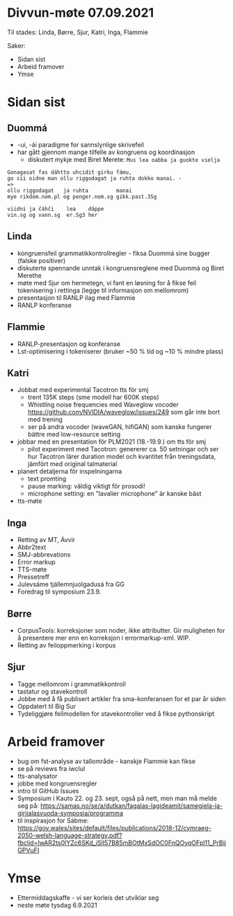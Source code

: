 # Divvun-møte 07.09.2021

Til stades: Linda, Børre, Sjur, Katri, Inga, Flammie

Saker:
* Sidan sist
* Arbeid framover
* Ymse

# Sidan sist

## Duommá
* -ui, -ái paradigme for sannslynlige skrivefeil
* har gått gjennom mange tilfelle av kongruens og koordinasjon
    * diskutert mykje med Biret Merete: `Mus lea oabba ja guokte vielja`

```
Gonagasat fas dáhtto uhcidit girku fámu,
go sii oidne man ollu riggodagat ja ruhta dokko manai. - 
=>
ollu riggodagat   ja ruhta         manai
mye rikdom.nom.pl og penger.nom.sg gikk.past.3Sg

viidni ja čáhči    lea    dáppe
vin.sg og vann.sg  er.Sg3 her
```

## Linda
* kongruensfeil grammatikkontrollregler - fiksa Duommá sine bugger (falske positiver)
* diskuterte spennande unntak i kongruensreglene med Duommá og Biret Merethe
* møte med Sjur om hermetegn, vi fant en løsning for å fikse feil tokenisering i rettinga (legge til informasjon om mellomrom)
* presentasjon til RANLP ilag med Flammie
* RANLP konferanse

## Flammie

* RANLP-presentasjon og konferanse
* Lst-optimisering i tokeniserer (bruker ~50 % tid og ~10 % mindre plass)

## Katri
* Jobbat med experimental Tacotron tts för smj
    * trent 135K steps (sme modell har 600K steps)
    * Whistling noise frequencies med Waveglow vocoder https://github.com/NVIDIA/waveglow/issues/249 som går inte bort med trening
    * ser på andra vocoder (waveGAN, hifiGAN) som kanske fungerer bättre med low-resource setting
* jobbar med en presentation för PLM2021 (18.-19.9.) om tts för smj
    * pilot experiment med Tacotron: genererer ca. 50 setningar och ser hur Tacotron lärer duration model och kvantitet från treningsdata, jämfört med original talmaterial
* planert detaljerna för inspelningarna
    * text promting
    * pause marking: väldig viktigt för prosodi!
    * microphone setting: en "lavalier microphone" är kanske bäst
* tts-møte

## Inga
* Retting av MT, Ávvir
* Abbr2text
* SMJ-abbrevations
* Error markup
* TTS-møte
* Pressetreff
* Julevsáme tjállemnjuolgadusá fra GG
* Foredrag til symposium 23.9.

## Børre
* CorpusTools: korreksjoner som noder, ikke attributter. Gir muligheten for å presentere mer enn en korreksjon i errormarkup-xml. WIP.
* Retting av feiloppmerking i korpus

## Sjur
* Tagge mellomrom i grammatikkontroll
* tastatur og stavekontroll
* Jobbe med å få publisert artikler fra sma-konferansen for et par år siden
* Oppdatert til Big Sur
* Tydeliggjøre feilmodellen for stavekontroller ved å fikse pythonskript

# Arbeid framover
* bug om fst-analyse av tallområde - kanskje Flammie kan fikse
* se på reviews fra iwclul
* tts-analysator
* jobbe med kongruensregler
* intro til GitHub Issues
* Symposium i Kauto 22. og 23. sept, også på nett, men man må melde seg på: https://samas.no/se/a/dutkan/fagalas-lagideamit/samegiela-ja-girjjalasvuoda-symposia/programma
* til inspirasjon for Sábme: https://gov.wales/sites/default/files/publications/2018-12/cymraeg-2050-welsh-language-strategy.pdf?fbclid=IwAR2ts0lYZc6SKd_iSlI57B85mBOtMxSdOC0FnQOyqOFpl11_PrBijGPVuFI

# Ymse

* Ettermiddagskaffe - vi ser korleis det utviklar seg
* neste møte tysdag 6.9.2021
